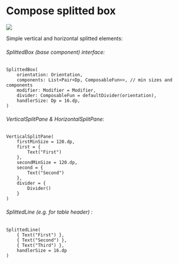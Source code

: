 # Compose splitted box
[![](https://jitpack.io/v/Mimimishkin/compose-splitted-box.svg)](https://jitpack.io/#Mimimishkin/compose-splitted-box)

Simple vertical and horizontal splitted elements:

###### SplittedBox (base component) interface:

    SplittedBox(
        orientation: Orientation,
        components: List<Pair<Dp, ComposableFun>>, // min sizes and components
        modifier: Modifier = Modifier,
        divider: ComposableFun = defaultDivider(orientation),
        handlerSize: Dp = 16.dp,
    )

###### VerticalSplitPane & HorizontalSplitPane:

    VerticalSplitPane(
        firstMinSize = 120.dp,
        first = {
            Text("First")
        },
        secondMinSize = 120.dp,
        second = {
            Text("Second")
        },
        divider = { 
            Divider()
        }
    )
    
###### SplittedLine (e.g. for table header) :

    SplittedLine(
        { Text("First") },
        { Text("Second") },
        { Text("Third") },
        handlerSize = 16.dp
    )
